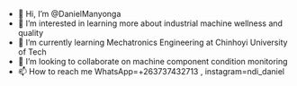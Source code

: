 - 👋 Hi, I’m @DanielManyonga
- 👀 I’m interested in learning more about industrial machine wellness and quality
- 🌱 I’m currently learning Mechatronics Engineering at Chinhoyi University of Tech 
- 💞️ I’m looking to collaborate on machine component condition monitoring 
- 📫 How to reach me WhatsApp=+263737432713 , instagram=ndi_daniel

<!---
DanielManyonga/DanielManyonga is a ✨ special ✨ repository because its `README.md` (this file) appears on your GitHub profile.
You can click the Preview link to take a look at your changes.
--->
